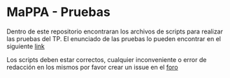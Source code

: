 # MaPPA - Pruebas

Dentro de este repositorio encontraran los archivos de scripts para realizar las pruebas del TP. 
El enunciado de las pruebas lo pueden encontrar en el siguiente [link](https://docs.google.com/document/d/1XsBsJynoN5A9PTsTEaZsj0q3zsEtcnLgdAHOQ4f_4-g)

Los scripts deben estar correctos, cualquier inconveniente o error de redacción en los mismos por favor crear un issue en el [foro](https://faq.utnso.com.ar/foro)

